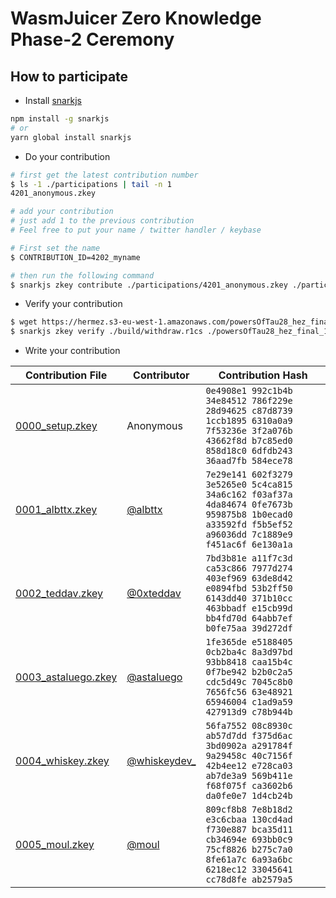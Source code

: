 # WasmJuicer Zero Knowledge Phase-2 Ceremony

## How to participate

- Install [snarkjs](https://github.com/iden3/snarkjs)

```bash
npm install -g snarkjs
# or
yarn global install snarkjs
````

- Do your contribution

```bash
# first get the latest contribution number
$ ls -1 ./participations | tail -n 1
4201_anonymous.zkey

# add your contribution
# just add 1 to the previous contribution
# Feel free to put your name / twitter handler / keybase

# First set the name
$ CONTRIBUTION_ID=4202_myname

# then run the following command
$ snarkjs zkey contribute ./participations/4201_anonymous.zkey ./participations/$CONTRIBUTION_ID.zkey --name="My Name" -v
```

- Verify your contribution

```bash
$ wget https://hermez.s3-eu-west-1.amazonaws.com/powersOfTau28_hez_final_16.ptau
$ snarkjs zkey verify ./build/withdraw.r1cs ./powersOfTau28_hez_final_16.ptau "./participations/4202_my_name.zkey"
```

- Write your contribution

| Contribution File | Contributor | Contribution Hash |
|------------------ |-------------|--------------------------------------|
| [0000_setup.zkey](./participations/0000_setup.zkey)  | Anonymous | `0e4908e1 992c1b4b 34e84512 786f229e`<br /> `28d94625 c87d8739 1ccb1895 6310a0a9` <br /> `7f53236e 3f2a076b 43662f8d b7c85ed0` <br /> `858d18c0 6dfdb243 36aad7fb 584ece78` |
| [0001_albttx.zkey](./participations/0001_albttx.zkey)  | [@albttx](https://twitter.com/albttx) | `7e29e141 602f3279 3e5265e0 5c4ca815`<br /> `34a6c162 f03af37a 4da84674 0fe7673b` <br /> `959875b8 1b0ecad0 a33592fd f5b5ef52` <br /> `a96036dd 7c1889e9 f451ac6f 6e130a1a`|
| [0002_teddav.zkey](./participations/0002_teddav.zkey)  | [@0xteddav](https://twitter.com/0xteddav) | `7bd3b81e a11f7c3d ca53c866 7977d274`<br /> `403ef969 63de8d42 e0894fbd 53b2ff50` <br /> `6143dd40 371b10cc 463bbadf e15cb99d` <br /> `bb4fd70d 64abb7ef b0fe75aa 39d272df`|
| [0003_astaluego.zkey](./participations/0003_astaluego.zkey)  | [@astaluego](https://github.com/astaluego) | `1fe365de e5188405 0cb2ba4c 8a3d97bd`<br /> `93bb8418 caa15b4c 0f7be942 b2b0c2a5`<br />`cdc5d49c 7045c8b0 7656fc56 63e48921`<br />`65946004 c1ad9a59 427913d9 c78b944b` |
| [0004_whiskey.zkey](./participations/0004_whiskey.zkey) | [@whiskeydev_](https://twitter.com/whiskeydev_) | `56fa7552 08c8930c ab57d7dd f375d6ac`<br/>`3bd0902a a291784f 9a29458c 40c7156f`<br/>`42b4ee12 e728ca03 ab7de3a9 569b411e`<br/>`f68f075f ca3602b6 da0fe0e7 1d4cb24b` |
| [0005_moul.zkey](./participations/0005_moul.zkey) | [@moul](https://twitter.com/moul) | `809cf8b8 7e8b18d2 e3c6cbaa 130cd4ad`<br/>`f730e887 bca35d11 cb34694e 693bb0c9`<br/>`75cf8826 b275c7a0 8fe61a7c 6a93a6bc`<br/>`6218ec12 33045641 cc78d8fe ab2579a5` |
